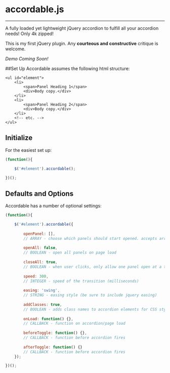 # accordable.js
---------------

A fully loaded yet lightweight jQuery accordion to fulfill all your accordion needs! Only 4k zipped!

This is my first jQuery plugin. Any **courteous and constructive** critique is welcome.

*Demo Coming Soon!*


##Set Up
Accordable assumes the following html structure:

````
<ul id="element">
	<li>
		<span>Panel Heading 1</span>
		<div>Body copy.</div>
	</li>
	<li>
		<span>Panel Heading 2</span>
		<div>Body copy.</div>
	</li>
	<!-- etc. -->
</ul>
````

## Initialize
For the easiest set up:

````javascript
(function(){

	$('#element').accordable();

})();
````

## Defaults and Options
Accordable has a number of optional settings:

````javascript
(function(){

	$('#element').accordable({
		
		openPanel: [],
		// ARRAY - choose which panels should start opened. accepts array of panels, i.e., [1, 3, 4] etc.
		
		openAll: false,
		// BOOLEAN - open all panels on page load
		
		closeAll: true,
		// BOOLEAN - when user clicks, only allow one panel open at a time
		
		speed: 300,
		// INTEGER - speed of the transition (milliseconds)
		
		easing: 'swing',
		// STRING - easing style (be sure to include jquery easing)
		
		addClasses: true,
		// BOOLEAN - adds class names to accordion elements for CSS styling
		
		onLoad: function() {},
		// CALLBACK - function on accordion/page load
		
		beforeToggle: function() {},
		// CALLBACK - function before accordion fires
		
		afterToggle: function() {}
		// CALLBACK - function before accordion fires
	});

})();
````
